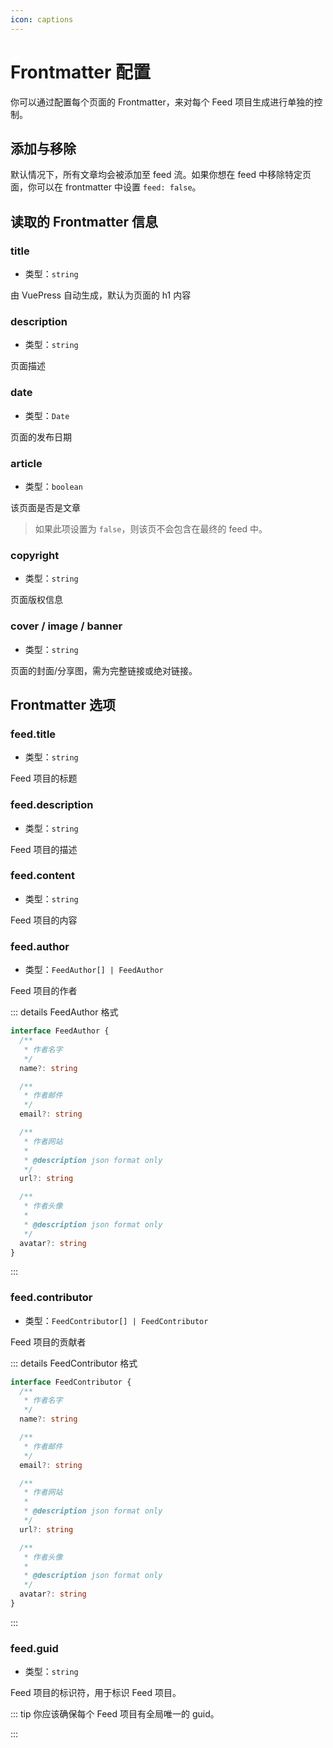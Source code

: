 ```yaml
---
icon: captions
---
```


# Frontmatter 配置

你可以通过配置每个页面的 Frontmatter，来对每个 Feed 项目生成进行单独的控制。

## 添加与移除

默认情况下，所有文章均会被添加至 feed 流。如果你想在 feed 中移除特定页面，你可以在 frontmatter 中设置 `feed: false`。

## 读取的 Frontmatter 信息

### title

- 类型：`string`

由 VuePress 自动生成，默认为页面的 h1 内容

### description

- 类型：`string`

页面描述

### date

- 类型：`Date`

页面的发布日期

### article

- 类型：`boolean`

该页面是否是文章

> 如果此项设置为 `false`，则该页不会包含在最终的 feed 中。

### copyright

- 类型：`string`

页面版权信息

### cover / image / banner

- 类型：`string`

页面的封面/分享图，需为完整链接或绝对链接。

## Frontmatter 选项

### feed.title

- 类型：`string`

Feed 项目的标题

### feed.description

- 类型：`string`

Feed 项目的描述

### feed.content

- 类型：`string`

Feed 项目的内容

### feed.author

- 类型：`FeedAuthor[] | FeedAuthor`

Feed 项目的作者

::: details FeedAuthor 格式

```ts
interface FeedAuthor {
  /**
   * 作者名字
   */
  name?: string

  /**
   * 作者邮件
   */
  email?: string

  /**
   * 作者网站
   *
   * @description json format only
   */
  url?: string

  /**
   * 作者头像
   *
   * @description json format only
   */
  avatar?: string
}
```

:::

### feed.contributor

- 类型：`FeedContributor[] | FeedContributor`

Feed 项目的贡献者

::: details FeedContributor 格式

```ts
interface FeedContributor {
  /**
   * 作者名字
   */
  name?: string

  /**
   * 作者邮件
   */
  email?: string

  /**
   * 作者网站
   *
   * @description json format only
   */
  url?: string

  /**
   * 作者头像
   *
   * @description json format only
   */
  avatar?: string
}
```

:::

### feed.guid

- 类型：`string`

Feed 项目的标识符，用于标识 Feed 项目。

::: tip 你应该确保每个 Feed 项目有全局唯一的 guid。

:::
